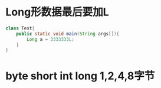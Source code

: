 # Long形数据最后要加L

```java
class Test{
    public static void main(String args[]){
        Long a = 3333333L;
    }
}

```

# byte short int long 1,2,4,8字节